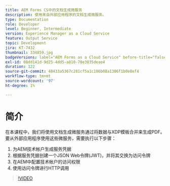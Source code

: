 ```yaml
---
title: AEM Forms CS中的文档生成微服务
description: 使用来自外部应用程序的文档生成微服务。
type: Documentation
role: Developer
level: Beginner, Intermediate
version: Experience Manager as a Cloud Service
feature: Output Service
topic: Development
jira: KT-7432
thumbnail: 334859.jpg
badgeVersions: label="AEM Forms as a Cloud Service" before-title="false"
exl-id: 08dd141d-9d25-4dd5-a810-70e3835deae4
duration: 122
source-git-commit: 48433a5367c281cf5a1c106b08a1306f1b0e8ef4
workflow-type: tm+mt
source-wordcount: '97'
ht-degree: 1%

---
```


# 简介

在本课程中，我们将使用文档生成微服务通过将数据与XDP模板合并来生成PDF。 要从外部应用程序使用这些微服务，需要执行以下步骤：

1. 为AEM技术帐户生成服务凭据
1. 根据服务凭据创建一个JSON Web令牌(JWT)，并将其交换为访问令牌
1. 在AEM中配置技术帐户的访问权限
1. 使用访问令牌进行HTTP调用

>[!VIDEO](https://video.tv.adobe.com/v/334859?quality=12&learn=on)
